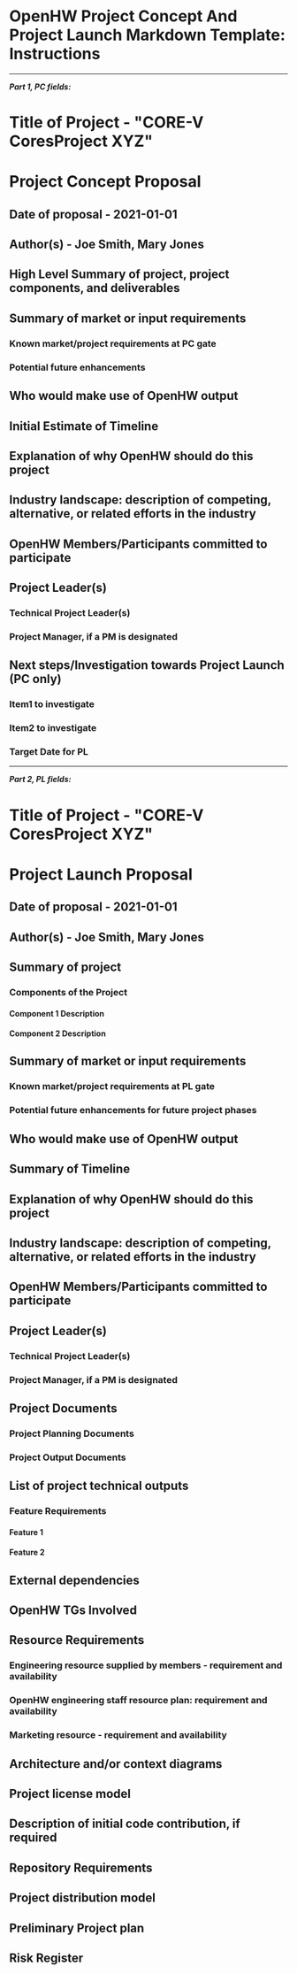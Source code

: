 # OpenHW Project Concept And Project Launch Markdown Template: Instructions
<!--- This template is divided into two parts:
- The **Project Concept (PC)** required fields are shown in the first part.
- The additional **Project Launch (PL)** required and optional fields are shown in the second part.

Delete any sections not needed for your proposal

The normal proposal flow is:
- ***The PC proposal*** *is prepared and presented to TWG. The PC proposal introduces the project and explains the market drivers and the "why" 
  - TWG grants PC gate with feedback, or rejects PC gate with feedback
  - If PC granted, additional work is carried out to prepare the **PL proposal**. 
- The **PL proposal** contains updates to the PC fields and adds additional fields. The PL proposal explains the "what" of the project. 
  - For software porting projects, the PL should contain the feature list
  - For IP core or other complex projects, the PL should contain a high level feature list (the user manual with feature specification is developed for the Plan Approved gate).
--->

<hr/>

***Part 1, PC fields:***
<!--- 
The PC proposal introduces the project and explains the market drivers and the "why"
---> 

# Title of Project - "CORE-V CoresProject XYZ"
# Project Concept Proposal
## Date of proposal - 2021-01-01
## Author(s) - Joe Smith, Mary Jones

## High Level Summary of project, project components, and deliverables

## Summary of market or input requirements
### Known market/project requirements at PC gate
### Potential future enhancements

## Who would make use of OpenHW output

## Initial Estimate of Timeline


## Explanation of why OpenHW should do this project

## Industry landscape: description of competing, alternative, or related efforts in the industry

## OpenHW Members/Participants committed to participate


## Project Leader(s)
### Technical Project Leader(s)
### Project Manager, if a PM is designated

## Next steps/Investigation towards Project Launch (**PC only**)
### Item1 to investigate
### Item2 to investigate
### Target Date for PL

<hr/>


***Part 2, PL fields:***
<!--- The PL proposal explains the "what". Some of it can be updated directly from the PC proposal
---> 
 

# Title of Project - "CORE-V CoresProject XYZ"
# Project Launch Proposal
## Date of proposal - 2021-01-01
## Author(s) - Joe Smith, Mary Jones


## Summary of project

### Components of the Project

<!---Components are major project components or groups of features.
- A project may have, for example, 1-10 components.
- Components detail the "The what" at high level, not detailed level
- Components don't consider timeline.
- For example* 
  - Component 1 "Compiler changes for standard instructions." 
  - Component 2 "Compiler changes for custom instructions" 
  - Component 3 "Updates to compiler tools".
--->

#### Component 1 Description
#### Component 2 Description


## Summary of market or input requirements
### Known market/project requirements at PL gate
### Potential future enhancements for future project phases

## Who would make use of OpenHW output

## Summary of Timeline
<!---High level view of timeline, for example timeframe for each component
--->

## Explanation of why OpenHW should do this project
<!---What is the impact of doing/not doing this project on the OpenHW ecosystem. Why is OpenHW best suited to do this project
--->

## Industry landscape: description of competing, alternative, or related efforts in the industry


## OpenHW Members/Participants committed to participate


## Project Leader(s)
### Technical Project Leader(s)
### Project Manager, if a PM is designated

## Project Documents
### Project Planning Documents
### Project Output Documents


## List of project technical outputs
<!---This is a list of technical artifacts produced by the project
--->

### Feature Requirements
<!---Features are more granular than Components.
- For SW porting projects, this list serves as the detailed project reference for features
- For IP Cores or more complex projects, a user manual with requirements specification is produced at the PA gate, which may supersede this list of features
--->

#### Feature 1
#### Feature 2


## External dependencies
<!---These are external factors on which the project depends, such as external standards ratification, external technology input, etc.
--->

## OpenHW TGs Involved
<!---Which TG will be involved, such as SW, HW, Verification, etc.
--->

## Resource Requirements
<!---This is a list of major resources/people required to implement the project and indication of whether the resources are available
--->

### Engineering resource supplied by members - requirement and availability
### OpenHW engineering staff resource plan: requirement and availability

### Marketing resource  - requirement and availability


## Architecture and/or context diagrams 
<!---Architecture (internal blocks and interconnections), and context (depiction of the the project content within its operational context), are both encouraged where appropriate to depict functionality to both subject matter experts and to non-experts
--->



## Project license model

## Description of initial code contribution, if required

## Repository Requirements

## Project distribution model

## Preliminary Project plan
<!---A full project plan is not required at PL. A preliminary plan, which can be for instance the schedule for completion of component or feature list, together with responsible resource, should be provided. Full details should be provided at PA gate.
--->

## Risk Register
<!---A list of known risks, for example external dependencies, and any mitigation strategy
--->

